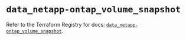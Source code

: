 # `data_netapp-ontap_volume_snapshot`

Refer to the Terraform Registry for docs: [`data_netapp-ontap_volume_snapshot`](https://registry.terraform.io/providers/netapp/netapp-ontap/2.3.0/docs/data-sources/volume_snapshot).

